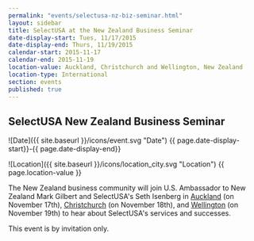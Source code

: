 ```yaml
---
permalink: "events/selectusa-nz-biz-seminar.html"
layout: sidebar
title: SelectUSA at the New Zealand Business Seminar
date-display-start: Tues, 11/17/2015
date-display-end: Thurs, 11/19/2015
calendar-start: 2015-11-17
calendar-end: 2015-11-19
location-value: Auckland, Christchurch and Wellington, New Zealand 
location-type: International
section: events
published: true
---
```

## SelectUSA New Zealand Business Seminar



![Date]({{ site.baseurl }}/icons/event.svg "Date") {{ page.date-display-start}}-{{ page.date-display-end}}

![Location]({{ site.baseurl }}/icons/location_city.svg "Location") {{ page.location-value }}

The New Zealand business community will join U.S. Ambassador to New Zealand Mark Gilbert and SelectUSA's Seth Isenberg in [Auckland](http://www.amcham.co.nz/event-2065696) (on November 17th), [Christchurch](http://www.amcham.co.nz/event-2065699) (on November 18th), and [Wellington](http://www.amcham.co.nz/event-2065697) (on November 19th) to hear about SelectUSA's services and successes. 

This event is by invitation only.